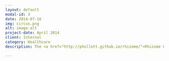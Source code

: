 ```yaml
---
layout: default
modal-id: 3
date: 2014-07-16
img: circus.png
alt: image-alt
project-date: April 2014
client: Internal
category: Healthcare
description: The <a href="http://phollott.github.io/rhizome/">Rhizome GitHub repository</a> contains samples from a Mobile Health library I am developing based on an emerging information standard from HL7 called FHIR (Fast Healthcare Interoperability Resources). In particular, I am focusing my attention on two resources, Questionnaire and Careplan, because I believe strongly in the value of the social health business cases they support; for instance, a mobile application that walks a patient through a health Questionnaire could either trigger a Careplan involving a request to change the patient's care team, or trigger a Careplan involving a series of preventive measures, such as exercise and diet, depending on how the patient responds to the Questionnaire. These code samples also use a high level of JavaScript framework support to provide a superior user experience.

---
```

